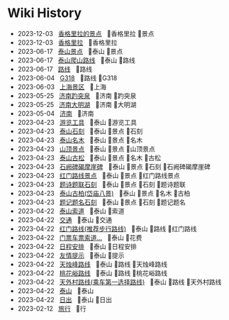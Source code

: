 # Wiki History

- 2023-12-03&nbsp;&nbsp; [香格里拉的景点](/0034_香格里拉_景点)&nbsp;&nbsp; :bookmark:香格里拉 :bookmark:景点
- 2023-12-03&nbsp;&nbsp; [香格里拉](/0033_香格里拉)&nbsp;&nbsp; :bookmark:香格里拉
- 2023-06-17&nbsp;&nbsp; [泰山景点](/0030_泰山_景点)&nbsp;&nbsp; :bookmark:泰山 :bookmark:景点
- 2023-06-17&nbsp;&nbsp; [泰山爬山路线](/0032_泰山_路线)&nbsp;&nbsp; :bookmark:泰山 :bookmark:路线
- 2023-06-17&nbsp;&nbsp; [路线](/0031_路线)&nbsp;&nbsp; :bookmark:路线
- 2023-06-04&nbsp;&nbsp; [G318](/0029_路线_G318)&nbsp;&nbsp; :bookmark:路线 :bookmark:G318
- 2023-06-03&nbsp;&nbsp; [上海景区](/0027_上海)&nbsp;&nbsp; :bookmark:上海
- 2023-05-25&nbsp;&nbsp; [济南趵突泉](/0026_济南_趵突泉)&nbsp;&nbsp; :bookmark:济南 :bookmark:趵突泉
- 2023-05-25&nbsp;&nbsp; [济南大明湖](/0025_济南_大明湖)&nbsp;&nbsp; :bookmark:济南 :bookmark:大明湖
- 2023-05-04&nbsp;&nbsp; [济南](/0024_济南)&nbsp;&nbsp; :bookmark:济南
- 2023-04-23&nbsp;&nbsp; [游览工具](/0014_泰山_游览工具)&nbsp;&nbsp; :bookmark:泰山 :bookmark:游览工具
- 2023-04-23&nbsp;&nbsp; [泰山石刻](/0019_泰山_景点_石刻)&nbsp;&nbsp; :bookmark:泰山 :bookmark:景点 :bookmark:石刻
- 2023-04-23&nbsp;&nbsp; [泰山名木](/0021_泰山_景点_名木)&nbsp;&nbsp; :bookmark:泰山 :bookmark:景点 :bookmark:名木
- 2023-04-23&nbsp;&nbsp; [山顶景点](/0016_泰山_景点_山顶景点)&nbsp;&nbsp; :bookmark:泰山 :bookmark:景点 :bookmark:山顶景点
- 2023-04-23&nbsp;&nbsp; [泰山古松](/0023_泰山_景点_名木_古松)&nbsp;&nbsp; :bookmark:泰山 :bookmark:景点 :bookmark:名木 :bookmark:古松
- 2023-04-23&nbsp;&nbsp; [石阙碑碣摩崖碑](/0020_泰山_景点_石刻_石阙碑碣摩崖碑)&nbsp;&nbsp; :bookmark:泰山 :bookmark:景点 :bookmark:石刻 :bookmark:石阙碑碣摩崖碑
- 2023-04-23&nbsp;&nbsp; [红门路线景点](/0015_泰山_景点_红门路线景点)&nbsp;&nbsp; :bookmark:泰山 :bookmark:景点 :bookmark:红门路线景点
- 2023-04-23&nbsp;&nbsp; [题诗题联石刻](/0017_泰山_景点_石刻_题诗题联)&nbsp;&nbsp; :bookmark:泰山 :bookmark:景点 :bookmark:石刻 :bookmark:题诗题联
- 2023-04-23&nbsp;&nbsp; [泰山古柏(岱庙八景)](/0022_泰山_景点_名木_古柏)&nbsp;&nbsp; :bookmark:泰山 :bookmark:景点 :bookmark:名木 :bookmark:古柏
- 2023-04-23&nbsp;&nbsp; [题记题名石刻](/0018_泰山_景点_石刻_题记题名)&nbsp;&nbsp; :bookmark:泰山 :bookmark:景点 :bookmark:石刻 :bookmark:题记题名
- 2023-04-22&nbsp;&nbsp; [泰山索道](/0003_泰山_索道)&nbsp;&nbsp; :bookmark:泰山 :bookmark:索道
- 2023-04-22&nbsp;&nbsp; [交通](/0009_泰山_交通)&nbsp;&nbsp; :bookmark:泰山 :bookmark:交通
- 2023-04-22&nbsp;&nbsp; [红门路线(推荐步行路线)](/0005_泰山_路线_红门路线)&nbsp;&nbsp; :bookmark:泰山 :bookmark:路线 :bookmark:红门路线
- 2023-04-22&nbsp;&nbsp; [门票车票索道...](/0012_泰山_花费)&nbsp;&nbsp; :bookmark:泰山 :bookmark:花费
- 2023-04-22&nbsp;&nbsp; [日程安排](/0013_泰山_日程安排)&nbsp;&nbsp; :bookmark:泰山 :bookmark:日程安排
- 2023-04-22&nbsp;&nbsp; [友情提示](/0011_泰山_提示)&nbsp;&nbsp; :bookmark:泰山 :bookmark:提示
- 2023-04-22&nbsp;&nbsp; [天烛峰路线](/0008_泰山_路线_天烛峰路线)&nbsp;&nbsp; :bookmark:泰山 :bookmark:路线 :bookmark:天烛峰路线
- 2023-04-22&nbsp;&nbsp; [桃花峪路线](/0006_泰山_路线_桃花峪路线)&nbsp;&nbsp; :bookmark:泰山 :bookmark:路线 :bookmark:桃花峪路线
- 2023-04-22&nbsp;&nbsp; [天外村路线(乘车第一选择路线)](/0004_泰山_路线_天外村路线)&nbsp;&nbsp; :bookmark:泰山 :bookmark:路线 :bookmark:天外村路线
- 2023-04-22&nbsp;&nbsp; [泰山](/0002_泰山)&nbsp;&nbsp; :bookmark:泰山
- 2023-04-22&nbsp;&nbsp; [日出](/0010_泰山_日出)&nbsp;&nbsp; :bookmark:泰山 :bookmark:日出
- 2023-02-12&nbsp;&nbsp; [旅行](/0028_行)&nbsp;&nbsp; :bookmark:行
